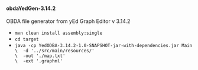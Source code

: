 <h4>obdaYedGen-3.14.2</h5>

 OBDA file generator from yEd Graph Editor v 3.14.2

 - ``` mvn clean install assembly:single ```
 - ``` cd target ```
 - `java -cp YedODBA-3.14.2-1.0-SNAPSHOT-jar-with-dependencies.jar Main  \ 
    -d '../src/main/resources/'                                         \ 
   -out './map.txt'                                                     \ 
   -ext '.graphml' `

